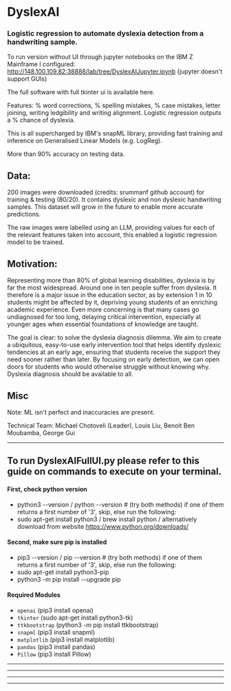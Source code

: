 # DyslexAI

### Logistic regression to automate dyslexia detection from a handwriting sample. 

To run version without UI through jupyter notebooks on the IBM Z Mainframe I configured: http://148.100.109.82:38888/lab/tree/DyslexAIJupyter.ipynb 
(jupyter doesn't support GUIs)

The full software with full tkinter ui is available here. 


Features: % word corrections, % spelling mistakes, % case mistakes, letter joining, writing ledgibility and writing alignment. Logistic regression outputs a % chance of dyslexia. 

This is all supercharged by IBM's snapML library, providing fast training and inference on Generalised Linear Models (e.g. LogReg).

More than 90% accuracy on testing data. 




## Data: 

200 images were downloaded (credits: srummanf github account) for training & testing (80/20). It contains dyslexic and non dyslexic handwriting samples. This dataset will grow in the future to enable more accurate predictions.

The raw images were labelled using an LLM, providing values for each of the relevant features taken into account, this enabled a logistic regression model to be trained. 






## Motivation: 


Representing more than 80% of global learning disabilities, dyslexia is by far the most widespread. Around one in ten people suffer from dyslexia. It therefore is a major issue in the education sector, as by extension 1 in 10 students might be affected by it, depriving young students of an enriching academic experience. Even more concerning is that many cases go undiagnosed for too long, delaying critical intervention, especially at younger ages when essential foundations of knowledge are taught.

The goal is clear: to solve the dyslexia diagnosis dilemma. We aim to create a ubiquitous, easy-to-use early intervention tool that helps identify dyslexic tendencies at an early age, ensuring that students receive the support they need sooner rather than later. By focusing on early detection, we can open doors for students who would otherwise struggle without knowing why. Dyslexia diagnosis should be available to all.



## Misc

Note: ML isn't perfect and inaccuracies are present.

Technical Team: Michael Chotoveli (Leader), Louis Liu, Benoit Ben Moubamba, George Gui




___________________________________________________________________
## To run DyslexAIFullUI.py please refer to this guide on commands to execute on your terminal. 

#### First, check python version 
- python3 --version / python --version # (try both methods) if one of them returns a first number of '3', skip, else run the following: 
- sudo apt-get install python3 / brew install python / alternatively download from website https://www.python.org/downloads/

#### Second, make sure pip is installed
- pip3 --version / pip --version # (try both methods) if one of them returns a first number of '3', skip, else run the following: 
- sudo apt-get install python3-pip
- python3 -m pip install --upgrade pip

#### Required Modules
- `openai`  (pip3 install openai)
- `tkinter` (sudo apt-get install python3-tk)
- `ttkbootstrap` (python3 -m pip install ttkbootstrap)
- `snapml`  (pip3 install snapml)
- `matplotlib` (pip3 install matplotlib)
- `pandas` (pip3 install pandas)
- `Pillow` (pip3 install Pillow)


_________________________________________
_________________________________________


_________________________________________
_________________________________________





